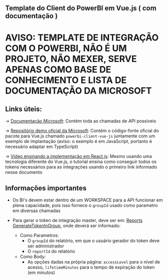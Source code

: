 ## Template do Client do PowerBI em Vue.js ( com documentação )
# AVISO: TEMPLATE DE INTEGRAÇÃO COM O POWERBI, NÃO É UM PROJETO, NÃO MEXER, SERVE APENAS COMO BASE DE CONHECIMENTO E LISTA DE DOCUMENTAÇÃO DA MICROSOFT

## Links úteis:
-> [Documentação Microsoft](https://learn.microsoft.com/en-us/rest/api/power-bi/): Contém toda as chamadas de API possíveis

-> [Repositório demo oficial da Microsoft](https://github.com/microsoft/powerbi-client-vue-js): Contém o código-fonte oficial do pacote para Vue.js chamado ```powerbi-client-vue-js``` juntamente com um exemplo de implantação (aviso: o exemplo é em JavaScript, portanto é necessário adaptar em TypeScript)

-> [Vídeo ensinando a implementação em React.js](https://youtu.be/A5KFY5Jh1Uc): Mesmo usando uma tecnologia diferente do Vue.js, o tutorial ensina como conseguir todos os tokens necessários para as integrações usando o primeiro link informado nesse documento

## Informações importantes
- Os BI's devem estar dentro de um WORKSPACE para a API funcionar em plena capacidade, pois isso fornece o `groupId` usado como parametro em diversas chamadas

- Para gerar o token de integração master, deve ser em: [Reports GenerateTokenInGroup](https://learn.microsoft.com/en-us/rest/api/power-bi/embed-token/reports-generate-token-in-group), onde deverá ser informado:
  - Como Parametros:
    - O `groupId` do relatório, em que o usuário gerador do token deve ser administrador
    - O `reportId` do relatório
  - Como Body:
    - As opções dadas na própria página: `accessLevel` para o nível de acesso, `lifetimeMinutes` para o tempo de expiração do token (em minutos)

